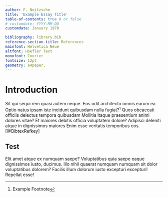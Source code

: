 ```yaml
---
author: F. Neitzsche
title: 'Example Essay Title'
table-of-contents: true # or false
# customdate: YYYY-MM-DD
customdate: January 1970

bibliography: library.bib
reference-section-title: References
mainfont: Helvetica Neue
altfont: Hoefler Text
monofont: Courier
fontsize: 12pt
geometry: a4paper,
---
```


# Introduction

Sit qui sequi rem quasi autem neque. Eos odit architecto omnis earum ea Optio natus ipsam iste incidunt quibusdam nulla fugiat?[^1] Quos obcaecati officiis delectus tempora quibusdam Mollitia itaque praesentium animi dolores vitae? Et maiores debitis officia voluptatem dolore? Adipisci deleniti atque in dignissimos maiores Enim esse veritatis temporibus eos.[@BibtexRefkey]

## Test
Elit amet atque ex numquam saepe? Voluptatibus quia saepe eaque dignissimos iusto, ducimus. Illo nihil quaerat numquam numquam sit dolor voluptatibus dolorem? Facilis illum dolorum iusto excepturi excepturi! Repellat esse!


[^1]: Example Footnote
